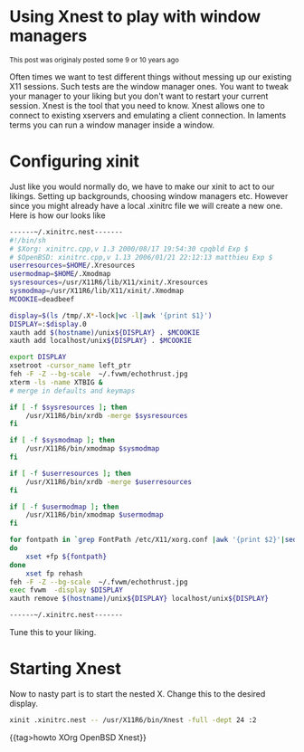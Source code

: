 # Using Xnest to play with window managers
<sub>This post was originaly posted some 9 or 10 years ago</sub>

Often times we want to test different things without messing up our existing
X11 sessions. Such tests are the window manager ones. You want to tweak your
manager to your liking but you don't want to restart your current session.
Xnest is the tool that you need to know. Xnest allows one to connect to
existing xservers and emulating a client connection. In laments terms you can
run a window manager inside a window.


# Configuring xinit
Just like you would normally do, we have to make our xinit to act to our
likings. Setting up backgrounds, choosing window managers etc. However since
you might already have a local .xinitrc file we will create a new one. Here is
how our looks like

```sh
------~/.xinitrc.nest-------
#!/bin/sh
# $Xorg: xinitrc.cpp,v 1.3 2000/08/17 19:54:30 cpqbld Exp $
# $OpenBSD: xinitrc.cpp,v 1.13 2006/01/21 22:12:13 matthieu Exp $
userresources=$HOME/.Xresources
usermodmap=$HOME/.Xmodmap
sysresources=/usr/X11R6/lib/X11/xinit/.Xresources
sysmodmap=/usr/X11R6/lib/X11/xinit/.Xmodmap
MCOOKIE=deadbeef

display=$(ls /tmp/.X*-lock|wc -l|awk '{print $1}')
DISPLAY=:$display.0
xauth add $(hostname)/unix${DISPLAY} . $MCOOKIE
xauth add localhost/unix${DISPLAY} . $MCOOKIE

export DISPLAY
xsetroot -cursor_name left_ptr
feh -F -Z --bg-scale  ~/.fvwm/echothrust.jpg
xterm -ls -name XTBIG &
# merge in defaults and keymaps

if [ -f $sysresources ]; then
    /usr/X11R6/bin/xrdb -merge $sysresources
fi

if [ -f $sysmodmap ]; then
    /usr/X11R6/bin/xmodmap $sysmodmap
fi

if [ -f $userresources ]; then
    /usr/X11R6/bin/xrdb -merge $userresources
fi

if [ -f $usermodmap ]; then
    /usr/X11R6/bin/xmodmap $usermodmap
fi

for fontpath in `grep FontPath /etc/X11/xorg.conf |awk '{print $2}'|sed -e 's/"//g'`;
do
	xset +fp ${fontpath}
done
	xset fp rehash
feh -F -Z --bg-scale  ~/.fvwm/echothrust.jpg
exec fvwm  -display $DISPLAY
xauth remove $(hostname)/unix${DISPLAY} localhost/unix${DISPLAY}

------~/.xinitrc.nest-------
```

Tune this to your liking.


# Starting Xnest
Now to nasty part is to start the nested X. Change this to the desired display.
```sh
xinit .xinitrc.nest -- /usr/X11R6/bin/Xnest -full -dept 24 :2
```

{{tag>howto XOrg OpenBSD Xnest}}
